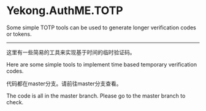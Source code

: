 # Yekong.AuthME.TOTP
Some simple TOTP tools can be used to generate longer verification codes or tokens.

---

这里有一些简易的工具来实现基于时间的临时验证码。

Here are some simple tools to implement time based temporary verification codes.

代码都在master分支。请前往master分支查看。

The code is all in the master branch. Please go to the master branch to check.
